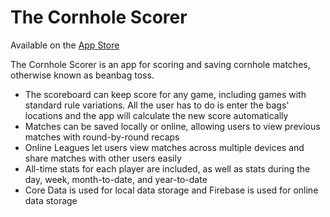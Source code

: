#  The Cornhole Scorer
Available on the [App Store](https://apps.apple.com/us/app/the-cornhole-scorer/id1417736054)

The Cornhole Scorer is an app for scoring and saving cornhole matches, otherwise known as beanbag toss.

* The scoreboard can keep score for any game, including games with standard rule variations. All the user has to do is enter the bags' locations and the app will calculate the new score automatically
* Matches can be saved locally or online, allowing users to view previous matches with round-by-round recaps
* Online Leagues let users view matches across multiple devices and share matches with other users easily
* All-time stats for each player are included, as well as stats during the day, week, month-to-date, and year-to-date
* Core Data is used for local data storage and Firebase is used for online data storage
